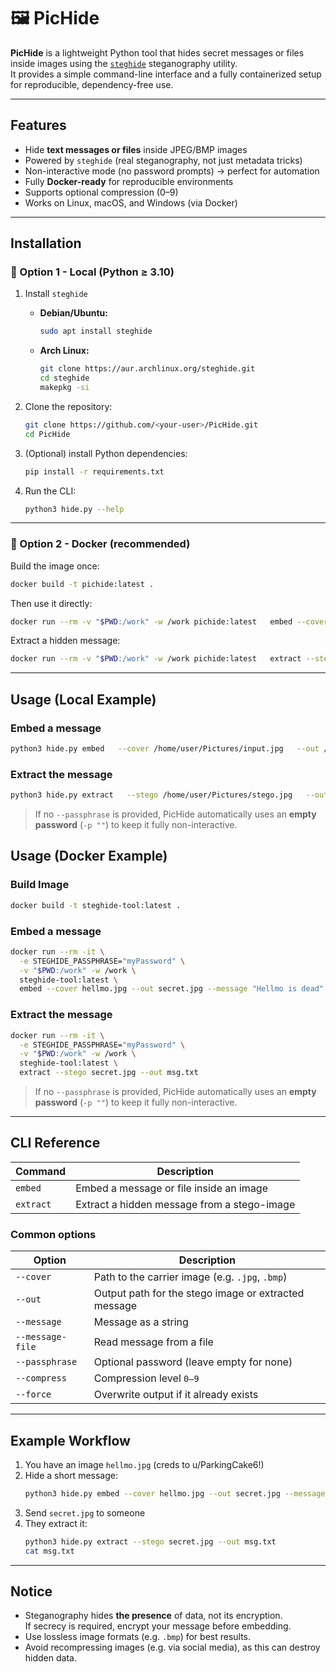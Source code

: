 # 🖼️ PicHide

**PicHide** is a lightweight Python tool that hides secret messages or files inside images using the [`steghide`](https://steghide.sourceforge.net/) steganography utility.  
It provides a simple command-line interface and a fully containerized setup for reproducible, dependency-free use.

---

## Features

- Hide **text messages or files** inside JPEG/BMP images  
- Powered by `steghide` (real steganography, not just metadata tricks)  
- Non-interactive mode (no password prompts) → perfect for automation  
- Fully **Docker-ready** for reproducible environments  
- Supports optional compression (0–9)  
- Works on Linux, macOS, and Windows (via Docker)

---

## Installation

### 🔹 Option 1 - Local (Python ≥ 3.10)

1. Install `steghide`  
   - **Debian/Ubuntu:**  
     ```bash
     sudo apt install steghide
     ```  
   - **Arch Linux:**  
     ```bash
     git clone https://aur.archlinux.org/steghide.git
     cd steghide
     makepkg -si
     ```

2. Clone the repository:
   ```bash
   git clone https://github.com/<your-user>/PicHide.git
   cd PicHide
   ```

3. (Optional) install Python dependencies:
   ```bash
   pip install -r requirements.txt
   ```

4. Run the CLI:
   ```bash
   python3 hide.py --help
   ```

---

### 🔹 Option 2 - Docker (recommended)

Build the image once:
```bash
docker build -t pichide:latest .
```

Then use it directly:
```bash
docker run --rm -v "$PWD:/work" -w /work pichide:latest   embed --cover input.jpg --out stego.jpg --message "Top secret 🕵️" --compress 5
```

Extract a hidden message:
```bash
docker run --rm -v "$PWD:/work" -w /work pichide:latest   extract --stego stego.jpg --out message.txt
```

---

## Usage (Local Example)

### Embed a message
```bash
python3 hide.py embed   --cover /home/user/Pictures/input.jpg   --out /home/user/Pictures/stego.jpg   --message "The cake is a lie"   --passphrase ""   --compress 5   --force
```

### Extract the message
```bash
python3 hide.py extract   --stego /home/user/Pictures/stego.jpg   --out /home/user/Pictures/msg.txt   --passphrase ""
```

> If no `--passphrase` is provided, PicHide automatically uses an **empty password** (`-p ""`) to keep it fully non-interactive.

## Usage (Docker Example)

### Build Image
```bash
docker build -t steghide-tool:latest .
```

### Embed a message
```bash
docker run --rm -it \
  -e STEGHIDE_PASSPHRASE="myPassword" \
  -v "$PWD:/work" -w /work \
  steghide-tool:latest \
  embed --cover hellmo.jpg --out secret.jpg --message "Hellmo is dead" --compress 6 --force
```

### Extract the message
```bash
docker run --rm -it \
  -e STEGHIDE_PASSPHRASE="myPassword" \
  -v "$PWD:/work" -w /work \
  steghide-tool:latest \
  extract --stego secret.jpg --out msg.txt
```

> If no `--passphrase` is provided, PicHide automatically uses an **empty password** (`-p ""`) to keep it fully non-interactive.

---

## CLI Reference

| Command | Description |
|----------|--------------|
| `embed`  | Embed a message or file inside an image |
| `extract` | Extract a hidden message from a stego-image |

### Common options

| Option | Description |
|--------|--------------|
| `--cover` | Path to the carrier image (e.g. `.jpg`, `.bmp`) |
| `--out` | Output path for the stego image or extracted message |
| `--message` | Message as a string |
| `--message-file` | Read message from a file |
| `--passphrase` | Optional password (leave empty for none) |
| `--compress` | Compression level `0–9` |
| `--force` | Overwrite output if it already exists |

---

## Example Workflow

1. You have an image `hellmo.jpg` (creds to u/ParkingCake6!)
2. Hide a short message:
   ```bash
   python3 hide.py embed --cover hellmo.jpg --out secret.jpg --message "Hellmo is dead."
   ```
3. Send `secret.jpg` to someone  
4. They extract it:
   ```bash
   python3 hide.py extract --stego secret.jpg --out msg.txt
   cat msg.txt
   ```

---

## Notice

- Steganography hides **the presence** of data, not its encryption.  
  If secrecy is required, encrypt your message before embedding.  
- Use lossless image formats (e.g. `.bmp`) for best results.  
- Avoid recompressing images (e.g. via social media), as this can destroy hidden data.

